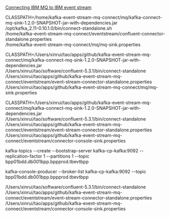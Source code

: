 

[Connecting IBM MQ to IBM event stream](https://cloud.ibm.com/docs/services/EventStreams?topic=eventstreams-mq_connector)


CLASSPATH=/home/kafka-event-stream-mq-connect/mq/kafka-connect-mq-sink-1.2.0-SNAPSHOT-jar-with-dependencies.jar \
/opt/kafka_2.11-0.10.1.0/bin/connect-standalone.sh \
/home/kafka-event-stream-mq-connect/eventstream/confluent-connector-standalone.properties \
/home/kafka-event-stream-mq-connect/mq/mq-sink.properties



CLASSPATH=/Users/xinrui/tao/apps/github/kafka-event-stream-mq-connect/mq/kafka-connect-mq-sink-1.2.0-SNAPSHOT-jar-with-dependencies.jar \
/Users/xinrui/tao/software/confluent-5.3.1/bin/connect-standalone \
/Users/xinrui/tao/apps/github/kafka-event-stream-mq-connect/eventstream/event-stream-connector-standalone.properties \
/Users/xinrui/tao/apps/github/kafka-event-stream-mq-connect/mq/mq-sink.properties



CLASSPATH=/Users/xinrui/tao/apps/github/kafka-event-stream-mq-connect/mq/kafka-connect-mq-sink-1.2.0-SNAPSHOT-jar-with-dependencies.jar \
/Users/xinrui/tao/software/confluent-5.3.1/bin/connect-standalone \
/Users/xinrui/tao/apps/github/kafka-event-stream-mq-connect/eventstream/event-stream-connector-standalone.properties \
/Users/xinrui/tao/apps/github/kafka-event-stream-mq-connect/eventstream/connector-console-sink.properties


kafka-topics --create --bootstrap-server kafka-cp-kafka:9092 --replication-factor 1 --partitions 1 --topic bpp01bdd.db001bpp.bppprod.tbevtbpp


kafka-console-producer --broker-list kafka-cp-kafka:9092  --topic bpp01bdd.db001bpp.bppprod.tbevtbpp


/Users/xinrui/tao/software/confluent-5.3.1/bin/connect-standalone \
/Users/xinrui/tao/apps/github/kafka-event-stream-mq-connect/eventstream/event-stream-connector-standalone.properties \
/Users/xinrui/tao/apps/github/kafka-event-stream-mq-connect/eventstream/connector-console-sink.properties
